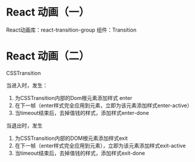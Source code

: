 # React 动画（一）

React动画库：react-transition-group
组件：Transition

# React 动画（二）

CSSTransition

当进入时，发生：

1. 为CSSTransition内部的Dom根元素添加样式 enter
2. 在下一帧（enter样式完全应用到元素，立即为该元素添加样式enter-active）
3. 当timeout结束后，去掉值钱的样式，添加样式enter-done

当退出时，发生

1. 为CSSTransition内部的DOM根元素添加样式exit
2. 在下一帧（enter样式完全应用到元素），立即为该元素添加样式exit-active
3. 当timeout结束后，去掉值钱的样式，添加样式exit-done


